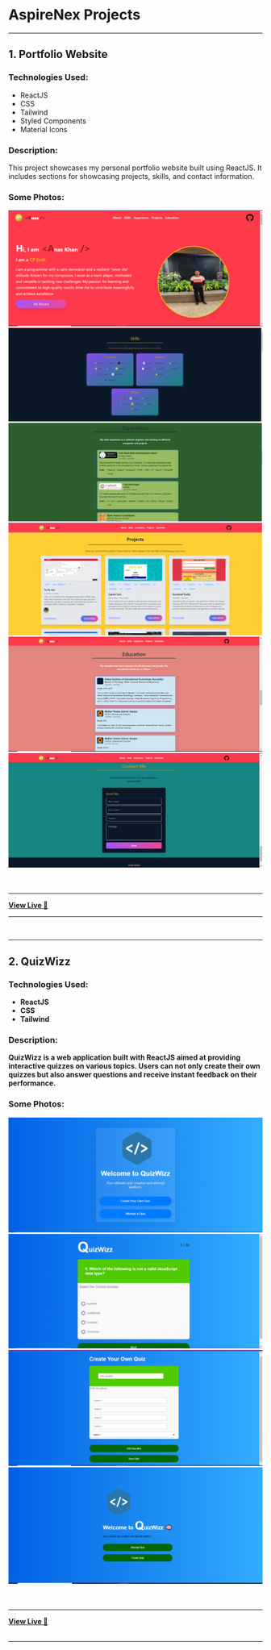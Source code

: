 <body>

  <h1><b>AspireNex Projects</b></h1>
<hr>
  <div class="project">
    <h2><b>1. Portfolio Website</b></h2>
    <h3>Technologies Used:</h3>
    <ul>
      <li>ReactJS</li>
      <li>CSS</li>
      <li>Tailwind</li>
      <li>Styled Components</li>
      <li>Material Icons</li>
    </ul>
    <h3>Description:</h3>
    <p>
      This project showcases my personal portfolio website built using ReactJS. It includes sections for showcasing projects, skills, and contact information.
    </p>
    <h3>Some Photos:</h3>
    <img src="Screenshots/p1-1.PNG" alt="portfolio-home">
    <img src="Screenshots/p1-2.PNG" alt="portfolio-home">
    <img src="Screenshots/p1-3.PNG" alt="portfolio-home">
    <img src="Screenshots/p1-4.PNG" alt="portfolio-home">
    <img src="Screenshots/p1-5.PNG" alt="portfolio-home">
    <img src="Screenshots/p1-6.PNG" alt="portfolio-home">
    <br>
    <br>
    <br>
    <hr>
    <a class="live-project" href="https://mywebsite-anas727189s-projects.vercel.app/"><b>View Live 🚀<b></a>
      <hr>
  </div>
      <br>
  <hr>

  <div class="project">
    <h2><b>2. QuizWizz</b></h2>
    <h3>Technologies Used:</h3>
    <ul>
      <li>ReactJS</li>
      <li>CSS</li>
      <li>Tailwind</li>
    </ul>
    <h3>Description:</h3>
    <p>
      QuizWizz is a web application built with ReactJS aimed at providing interactive quizzes on various topics. Users can not only create their own quizzes but also answer questions and receive instant feedback on their performance.
    </p>
    <h3>Some Photos:</h3>
    <img src="Screenshots/p2-1.PNG" alt="quiz-home">
    <img src="Screenshots/p2-2.PNG" alt="quizz-home">
    <img src="Screenshots/p2-3.PNG" alt="quizz-home">
    <img src="Screenshots/p2-4.PNG" alt="quizz-home">
    <br>
    <br>
    <br>
    <hr>
    <a class="live-project" href="https://quizwizz-lay1d5n3w-anas727189s-projects.vercel.app/"><b>View Live 🚀<b></a>
  </div>
  <br>

</body>
</html>
<hr>

